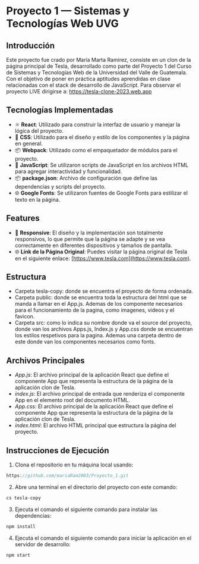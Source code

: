 # Proyecto 1 — Sistemas y Tecnologías Web UVG

## Introducción
Este proyecto fue crado por María Marta Ramirez, consiste en un clon de la página principal de Tesla, desarrollado como parte del Proyecto 1 del Curso de Sistemas y Tecnologías Web de la Universidad del Valle de Guatemala. Con el objetivo de poner en práctica aptitudes aprendidas en clase relacionadas con el stack de desarrollo de JavaScript. Para observar el proyecto LIVE dirigirse a: https://tesla-clone-2023.web.app

## Tecnologías Implementadas
- ⚛ **React**: Utilizado para construir la interfaz de usuario y manejar la lógica del proyecto.
- 💅 **CSS**: Utilizado para el diseño y estilo de los componentes y la página en general.
- 📦 **Webpack**: Utilizado como el empaquetador de módulos para el proyecto.
- 📄 **JavaScript**: Se utilizaron scripts de JavaScript en los archivos HTML para agregar interactividad y funcionalidad.
- 📦 **package.json**: Archivo de configuración que define las dependencias y scripts del proyecto.
- 🌐 **Google Fonts**: Se utilizaron fuentes de Google Fonts para estilizar el texto en la página.

## Features
- 📱 **Responsive**: El diseño y la implementación son totalmente responsivos, lo que permite que la página se adapte y se vea correctamente en diferentes dispositivos y tamaños de pantalla.
- 🌐 **Link de la Página Original**: Puedes visitar la página original de Tesla en el siguiente enlace: [https://www.tesla.com](https://www.tesla.com).

## Estructura
- Carpeta tesla-copy: donde se encuentra el proyecto de forma ordenada.
- Carpeta public: donde se encuentra toda la estructura del html que se manda a llamar en el App.js. Ademas de los componente necesarios para el funcionamiento de la pagina, como imagenes, videos y el favicon.
- Carpeta src: como lo indica su nombre donde va el source del proyecto, donde van los archivos Apps.js, Index.js y App.css donde se encuentran los estilos respetivos para la pagina. Ademas una carpeta dentro de este donde van los componentes necesarios como fonts.

## Archivos Principales
- *App.js*: El archivo principal de la aplicación React que define el componente App que representa la estructura de la página de la aplicación clon de Tesla.
- *index.js*: El archivo principal de entrada que renderiza el componente App en el elemento root del documento HTML.
- *App.css*: El archivo principal de la aplicación React que define el componente App que representa la estructura de la página de la aplicación clon de Tesla.
- *index.html*: El archivo HTML principal que estructura la página del proyecto.


## Instrucciones de Ejecución
1. Clona el repositorio en tu máquina local usando:
```javascript
https://github.com/mariaRam2003/Proyecto_1.git
```
2. Abre una terminal en el directorio del proyecto con este comando:
```javascript
cs tesla-copy
```
3. Ejecuta el comando el siguiente comando para instalar las dependencias:
```javascript
npm install
```
4. Ejecuta el comando el siguiente comando para iniciar la aplicación en el servidor de desarrollo:
```javascript
npm start
```

